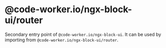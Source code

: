 # @code-worker.io/ngx-block-ui/router

Secondary entry point of `@code-worker.io/ngx-block-ui`. It can be used by importing from `@code-worker.io/ngx-block-ui/router`.
